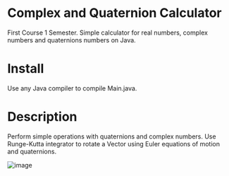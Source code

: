 # Complex and Quaternion Calculator
First Course 1 Semester.
Simple calculator for real numbers, complex numbers and quaternions numbers on Java.

# Install
Use any Java compiler to compile Main.java.

# Description
Perform simple operations with quaternions and complex numbers.
Use Runge-Kutta integrator to rotate a Vector using Euler equations of motion and quaternions.

![image](https://github.com/falcolnic/Calculator/assets/76709589/49dfd0d7-1620-4050-af28-242413c498b0)
